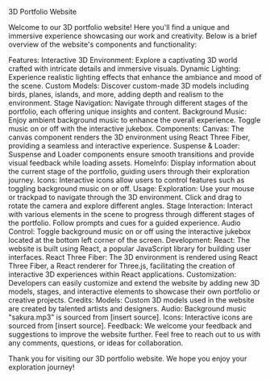 3D Portfolio Website

Welcome to our 3D portfolio website! Here you'll find a unique and immersive experience showcasing our work and creativity. Below is a brief overview of the website's components and functionality:

Features:
Interactive 3D Environment: Explore a captivating 3D world crafted with intricate details and immersive visuals.
Dynamic Lighting: Experience realistic lighting effects that enhance the ambiance and mood of the scene.
Custom Models: Discover custom-made 3D models including birds, planes, islands, and more, adding depth and realism to the environment.
Stage Navigation: Navigate through different stages of the portfolio, each offering unique insights and content.
Background Music: Enjoy ambient background music to enhance the overall experience. Toggle music on or off with the interactive jukebox.
Components:
Canvas: The canvas component renders the 3D environment using React Three Fiber, providing a seamless and interactive experience.
Suspense & Loader: Suspense and Loader components ensure smooth transitions and provide visual feedback while loading assets.
HomeInfo: Display information about the current stage of the portfolio, guiding users through their exploration journey.
Icons: Interactive icons allow users to control features such as toggling background music on or off.
Usage:
Exploration: Use your mouse or trackpad to navigate through the 3D environment. Click and drag to rotate the camera and explore different angles.
Stage Interaction: Interact with various elements in the scene to progress through different stages of the portfolio. Follow prompts and cues for a guided experience.
Audio Control: Toggle background music on or off using the interactive jukebox located at the bottom left corner of the screen.
Development:
React: The website is built using React, a popular JavaScript library for building user interfaces.
React Three Fiber: The 3D environment is rendered using React Three Fiber, a React renderer for Three.js, facilitating the creation of interactive 3D experiences within React applications.
Customization: Developers can easily customize and extend the website by adding new 3D models, stages, and interactive elements to showcase their own portfolio or creative projects.
Credits:
Models: Custom 3D models used in the website are created by talented artists and designers.
Audio: Background music "sakura.mp3" is sourced from [insert source].
Icons: Interactive icons are sourced from [insert source].
Feedback:
We welcome your feedback and suggestions to improve the website further. Feel free to reach out to us with any comments, questions, or ideas for collaboration.

Thank you for visiting our 3D portfolio website. We hope you enjoy your exploration journey!
